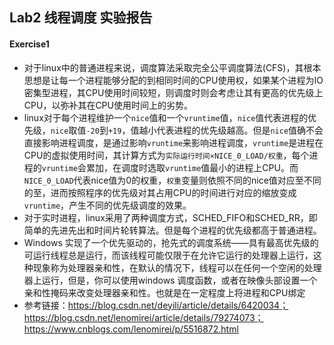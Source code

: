 ## Lab2 线程调度 实验报告
#### Exercise1 
- 对于linux中的普通进程来说，调度算法采取完全公平调度算法(CFS)，其根本思想是让每一个进程能够分配的到相同时间的CPU使用权，如果某个进程为IO密集型进程，其CPU使用时间较短，则调度时则会考虑让其有更高的优先级上CPU，以弥补其在CPU使用时间上的劣势。
- linux对于每个进程维护一个`nice`值和一个`vruntime`值，`nice`值代表进程的优先级，`nice`取值`-20`到`+19`，值越小代表进程的优先级越高。但是`nice`值确不会直接影响进程调度，是通过影响`vruntime`来影响进程调度，`vruntime`是进程在CPU的虚拟使用时间，其计算方式为`实际运行时间×NICE_0_LOAD/权重`，每个进程的`vruntime`会累加，在调度时选取`vruntime`值最小的进程上CPU。而`NICE_0_LOAD`代表nice值为0的权重，`权重`变量则依照不同的nice值对应至不同的至，进而按照程序的优先级对其占用CPU的时间进行对应的缩放变成`vruntime`，产生不同的优先级调度的效果。
- 对于实时进程，linux采用了两种调度方式，SCHED_FIFO和SCHED_RR，即简单的先进先出和时间片轮转算法。但是每个进程的优先级都高于普通进程。
- Windows 实现了一个优先驱动的，抢先式的调度系统——具有最高优先级的可运行线程总是运行，而该线程可能仅限于在允许它运行的处理器上运行，这种现象称为处理器亲和性，在默认的情况下，线程可以在任何一个空闲的处理器上运行，但是，你可以使用windows 调度函数，或者在映像头部设置一个亲和性掩码来改变处理器亲和性。也就是在一定程度上将进程和CPU绑定
- 参考链接：https://blog.csdn.net/deyili/article/details/6420034；https://blog.csdn.net/lenomirei/article/details/79274073；https://www.cnblogs.com/lenomirei/p/5516872.html